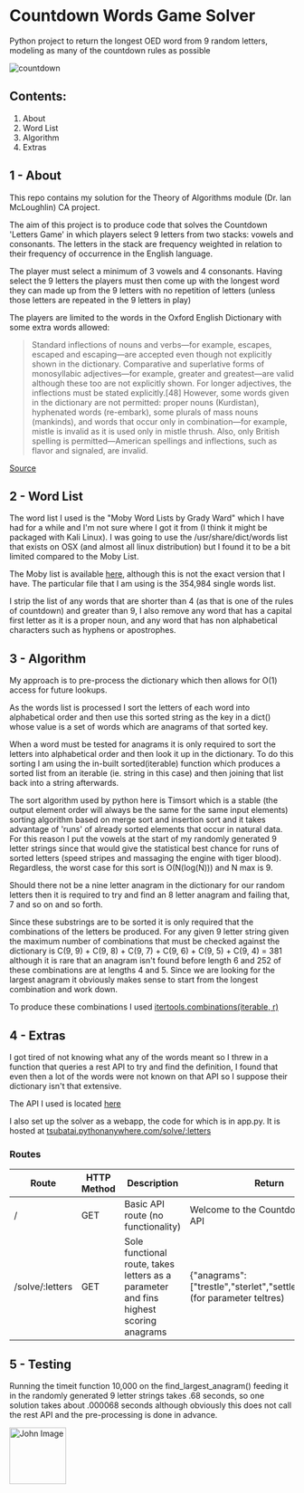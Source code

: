 # Countdown Words Game Solver
Python project to return the longest OED word from 9 random letters, modeling as many of the countdown rules as possible

![countdown](http://www.gtigazette.com/wp-content/uploads/2015/02/120521_britishgames_countdown_titlecard.jpg "countdown")

Contents:
---------
1. About
2. Word List
3. Algorithm
4. Extras

1 - About
---
This repo contains my solution for the Theory of Algorithms module (Dr. Ian McLoughlin) CA project.

The aim of this project is to produce code that solves the Countdown 'Letters Game' in which players select 9 letters from two stacks: vowels and consonants. The letters in the stack are frequency weighted in relation to their frequency of occurrence in the English language.

The player must select a minimum of 3 vowels and 4 consonants. Having select the 9 letters the players must then come up with the longest word they can made up from the 9 letters with no repetition of letters (unless those letters are repeated in the 9 letters in play)

The players are limited to the words in the Oxford English Dictionary with some extra words allowed:

>Standard inflections of nouns and verbs—for example, escapes, escaped and escaping—are accepted even though not explicitly shown in the dictionary. Comparative and superlative forms of monosyllabic adjectives—for example, greater and greatest—are valid although these too are not explicitly shown. For longer adjectives, the inflections must be stated explicitly.[48] However, some words given in the dictionary are not permitted: proper nouns (Kurdistan), hyphenated words (re-embark), some plurals of mass nouns (mankinds), and words that occur only in combination—for example, mistle is invalid as it is used only in mistle thrush. Also, only British spelling is permitted—American spellings and inflections, such as flavor and signaled, are invalid.

[Source](https://en.wikipedia.org/wiki/Countdown_(game_show))

2 - Word List
---
The word list I used is the "Moby Word Lists by Grady Ward" which I have had for a while and I'm not sure where I got it from (I think it might be packaged with Kali Linux). I was going to use the /usr/share/dict/words list that exists on OSX (and almost all linux distribution) but I found it to be a bit limited compared to the Moby List.

The Moby list is available [here](http://www.gutenberg.org/files/3201/files/ "Moby Word List"), although this is not the exact version that I have. The particular file that I am using is the 354,984 single words list.

I strip the list of any words that are shorter than 4 (as that is one of the rules of countdown) and greater than 9, I also remove any word that has a capital first letter as it is a proper noun, and any word that has non alphabetical characters such as hyphens or apostrophes.

3 - Algorithm
---
My approach is to pre-process the dictionary which then allows for O(1) access for future lookups.

As the words list is processed I sort the letters of each word into alphabetical order and then use this sorted string as the key in a dict() whose value is a set of words which are anagrams of that sorted key.

When a word must be tested for anagrams it is only required to sort the letters into alphabetical order and then look it up in the dictionary. To do this sorting I am using the in-built sorted(iterable) function which produces a sorted list from an iterable (ie. string in this case) and then joining that list back into a string afterwards.

The sort algorithm used by python here is Timsort which is a stable (the output element order will always be the same for the same input elements) sorting algorithm based on merge sort and insertion sort and it takes advantage of 'runs' of already sorted elements that occur in natural data. For this reason I put the vowels at the start of my randomly generated 9 letter strings since that would give the statistical best chance for runs of sorted letters (speed stripes and massaging the engine with tiger blood). Regardless, the worst case for this sort is O(N(log(N))) and N max is 9.

Should there not be a nine letter anagram in the dictionary for our random letters then it is required to try and find an 8 letter anagram and failing that, 7 and so on and so forth.

Since these substrings are to be sorted it is only required that the combinations of the letters be produced. For any given 9 letter string given the maximum number of combinations that must be checked against the dictionary is C(9, 9) + C(9, 8) + C(9, 7) + C(9, 6) + C(9, 5) + C(9, 4) = 381 although it is rare that an anagram isn't found before length 6 and 252 of these combinations are at lengths 4 and 5. Since we are looking for the largest anagram it obviously makes sense to start from the longest combination and work down.

To produce these combinations I used [itertools.combinations(iterable, r)](https://docs.python.org/2/library/itertools.html#itertools.combinations)

4 - Extras
---
I got tired of not knowing what any of the words meant so I threw in a function that queries a rest API to try and find the definition, I found that even then a lot of the words were not known on that API so I suppose their dictionary isn't that extensive.

The API I used is located [here](dictionaryapi.net)

I also set up the solver as a webapp, the code for which is in app.py. It is hosted at [tsubatai.pythonanywhere.com/solve/:letters](http://tsubatai.pythonanywhere.com/solve/teltres)

### Routes
Route | HTTP Method | Description | Return
---------|------------|------------|------------
/ | GET | Basic API route (no functionality) | Welcome to the Countdown Solver API
/solve/:letters | GET | Sole functional route, takes letters as a parameter and fins highest scoring anagrams | {"anagrams":["trestle","sterlet","settler","letters"]} (for parameter teltres)

5 - Testing
---
Running the timeit function 10,000 on the find_largest_anagram() feeding it in the randomly generated 9 letter strings takes .68 seconds, so one solution takes about .000068 seconds although obviously this does not call the rest API and the pre-processing is done in advance.

<a href="https://github.com/JohnMalmsteen"><img src="https://avatars1.githubusercontent.com/u/7085486?v=3&s=400" width="100px" height="100px" title="John" alt="John Image"/></a>
